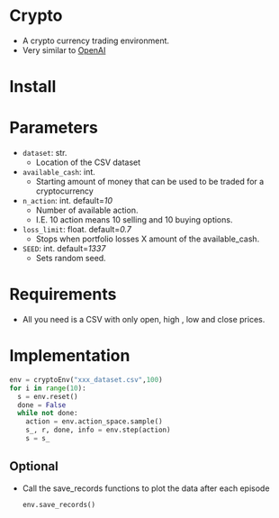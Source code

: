# Crypto
- A crypto currency trading environment.
- Very similar to [OpenAI](https://gym.openai.com/)

# Install

# Parameters
- `dataset`: str.  
  - Location of the CSV dataset
- `available_cash`: int.  
  - Starting amount of money that can be used to be traded for a cryptocurrency
- `n_action`: int. default=*10* 
  - Number of available action. 
  - I.E. 10 action means 10 selling and 10 buying options.
- `loss_limit`: float. default=*0.7* 
  - Stops when portfolio losses X amount of the available_cash. 
- `SEED`: int. default=*1337*  
  - Sets random seed.


# Requirements
- All you need is a CSV with only open, high , low and close prices.

# Implementation
```python
env = cryptoEnv("xxx_dataset.csv",100)
for i in range(10):
  s = env.reset()
  done = False
  while not done:
    action = env.action_space.sample()
    s_, r, done, info = env.step(action)
    s = s_
```
## Optional
- Call the save_records functions to plot the data after each episode
  ```python
  env.save_records()
  ```


